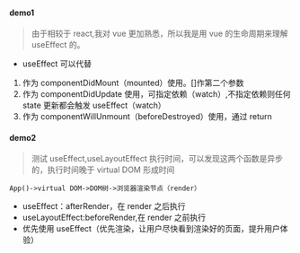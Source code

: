 #### demo1
> 由于相较于 react,我对 vue 更加熟悉，所以我是用 vue 的生命周期来理解 useEffect 的。 
* useEffect 可以代替
1. 作为 componentDidMount（mounted）使用。[]作第二个参数
2. 作为 componentDidUpdate 使用，可指定依赖（watch）,不指定依赖则任何 state 更新都会触发 useEffect（watch）
3. 作为 componentWillUnmount（beforeDestroyed）使用，通过 return

#### demo2
> 测试 useEffect,useLayoutEffect 执行时间，可以发现这两个函数是异步的，执行时间晚于 virtual DOM 形成时间
```
App()->virtual DOM->DOM树->浏览器渲染节点（render）
```
* useEffect：afterRender，在 render 之后执行
* useLayoutEffect:beforeRender,在 render 之前执行 
* 优先使用 useEffect（优先渲染，让用户尽快看到渲染好的页面，提升用户体验）

